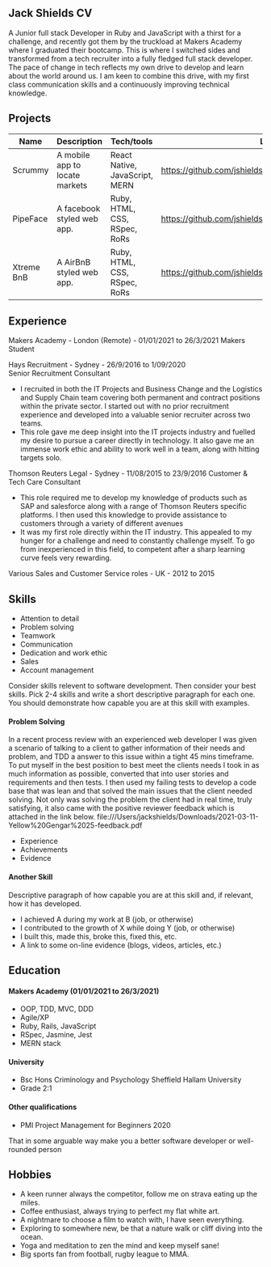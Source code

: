 ## Jack Shields CV

A Junior full stack Developer in Ruby and JavaScript with a thirst for a challenge, and recently got them by the truckload at Makers Academy where I graduated their bootcamp. This is where I switched sides and transformed from a tech recruiter into a fully fledged full stack developer. The pace of change in tech reflects my own drive to develop and learn about the world around us. I am keen to combine this drive, with my first class communication skills and a continuously improving technical knowledge.


## Projects

| Name                         | Description                      | Tech/tools                    | Link to Repo
| ---------------------------- | -----------------                | -----------------             | ---------------
| Scrummy                      | A mobile app to locate markets  | React Native, JavaScript, MERN| https://github.com/jshields123/MarketFinder
| PipeFace                     | A facebook styled web app.       | Ruby, HTML, CSS, RSpec, RoRs  | https://github.com/jshields123/acebook--Pipeface-
| Xtreme BnB                   | A AirBnB styled web app.         | Ruby, HTML, CSS, RSpec, RoRs  | https://github.com/jshields123/Xtreme_Prestige_Worldwide_BnB

## Experience

Makers Academy - London (Remote) - 01/01/2021 to 26/3/2021
Makers Student

Hays Recruitment - Sydney - 26/9/2016 to 1/09/2020  
Senior Recruitment Consultant

-  I recruited in both the IT Projects and Business Change and the Logistics and Supply Chain team covering both permanent and contract positions within the private sector. I started out with no prior recruitment experience and developed into a valuable senior recruiter across two teams.
-  This role gave me deep insight into the IT projects industry and fuelled my desire to pursue a career directly in technology. It also gave me an immense work ethic and ability to work well in a team, along with hitting targets solo.

Thomson Reuters Legal - Sydney - 11/08/2015 to 23/9/2016
Customer & Tech Care Consultant

- This role required me to develop my knowledge of products such as SAP and salesforce along with a range of Thomson Reuters specific platforms. I then used this knowledge to provide assistance to customers through a variety of different avenues
- It was my first role directly within the IT industry. This appealed to my hunger for a challenge and need to constantly challenge myself. To go from inexperienced in this field, to competent after a sharp learning curve feels very rewarding.

Various Sales and Customer Service roles - UK - 2012 to 2015


## Skills

- Attention to detail
- Problem solving
- Teamwork
- Communication
- Dedication and work ethic
- Sales
- Account management

Consider skills relevent to software development. Then consider your best skills. Pick 2-4 skills and write a short descriptive paragraph for each one. You should demonstrate how capable you are at this skill with examples.

#### Problem Solving

In a recent process review with an experienced web developer I was given a scenario of talking to a client to gather information of their needs and problem, and TDD a answer to this issue within a tight 45 mins timeframe. To put myself in the best position to best meet the clients needs I took in as much information as possible, converted that into user stories and requirements and then tests. I then used my failing tests to develop a code base that was lean and that solved the main issues that the client needed solving. Not only was solving the problem the client had in real time, truly satisfying, it also came with the positive reviewer feedback which is attached in the link below.
file:///Users/jackshields/Downloads/2021-03-11-Yellow%20Gengar%2025-feedback.pdf

- Experience
- Achievements
- Evidence

#### Another Skill

Descriptive paragraph of how capable you are at this skill and, if relevant, how it has developed.

- I achieved A during my work at B (job, or otherwise)
- I contributed to the growth of X while doing Y (job, or otherwise)
- I built this, made this, broke this, fixed this, etc.
- A link to some on-line evidence (blogs, videos, articles, etc.)

## Education

#### Makers Academy (01/01/2021 to 26/3/2021)

- OOP, TDD, MVC, DDD
- Agile/XP
- Ruby, Rails, JavaScript
- RSpec, Jasmine, Jest
- MERN stack

#### University 

- Bsc Hons Criminology and Psychology
  Sheffield Hallam University
- Grade 2:1

#### Other qualifications

- PMI Project Management for Beginners 2020

That in some arguable way make you a better software developer or well-rounded person

## Hobbies

- A keen runner always the competitor, follow me on strava eating up the miles.
- Coffee enthusiast, always trying to perfect my flat white art.
- A nightmare to choose a film to watch with, I have seen everything.
- Exploring to somewhere new, be that a nature walk or cliff diving into the ocean.
- Yoga and meditation to zen the mind and keep myself sane!
- Big sports fan from football, rugby league to MMA.

